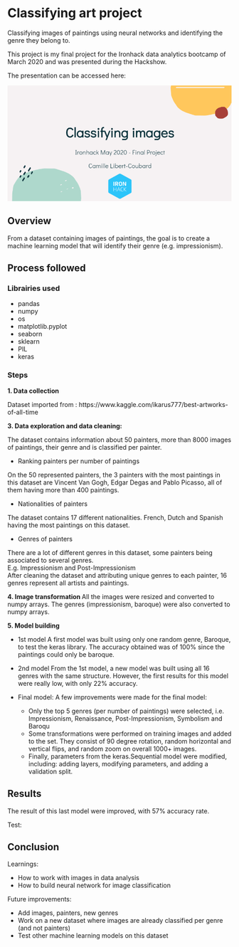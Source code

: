 # Classifying art project
Classifying images of paintings using neural networks and identifying the genre they belong to.

This project is my final project for the Ironhack data analytics bootcamp of March 2020 and was presented during the Hackshow.

The presentation can be accessed here:

[![Image](/Media/Presentation_Ironhack.png)](https://docs.google.com/presentation/d/1s2mUsGaCcwdTqDGJHlKax6a9dQOGwq8KLAL7dgJcW_w/edit#slide=id.g86f9ab1623_0_5996)

## Overview
From a dataset containing images of paintings, the goal is to create a machine learning model that will identify their genre (e.g. impressionism). 

## Process followed

### Librairies used
* pandas
* numpy
* os
* matplotlib.pyplot
* seaborn
* sklearn
* PIL
* keras

### Steps
<b>1. Data collection</b>
<p>Dataset imported from : https://www.kaggle.com/ikarus777/best-artworks-of-all-time</p>
  
<b>3. Data exploration and data cleaning: </b>
<div>The dataset contains information about 50 painters, more than 8000 images of paintings,  their genre and is classified per painter.</div>

* Ranking painters per number of paintings 
<div>On the 50 represented painters, the 3 painters with the most paintings in this dataset are Vincent Van Gogh, Edgar Degas and Pablo Picasso, all of them having more than 400 paintings. </div>

* Nationalities of painters
<div>The dataset contains 17 different nationalities. French, Dutch and Spanish having the most paintings on this dataset. </div>

* Genres of painters
<div>There are a lot of different genres in this dataset, some painters being associated to several genres.</div>
<div>E.g. Impressionism and Post-Impressionism</div>
<div>After cleaning the dataset and attributing unique genres to each painter, 16 genres represent all artists and paintings.</div>


<b> 4. Image transformation </b>
All the images were resized and converted to numpy arrays. The genres (impressionism, baroque) were also converted to numpy arrays.

<b> 5. Model building </b>

* 1st model
A first model was built using only one random genre, Baroque, to test the keras library. The accuracy obtained was of 100% since the paintings could only be baroque.

* 2nd model
From the 1st model, a new model was built using all 16 genres with the same structure. However, the first results for this model were really low, with only 22% accuracy.

* Final model:
A few improvements were made for the final model:

  * Only the top 5 genres (per number of paintings) were selected, i.e. Impressionism, Renaissance, Post-Impressionism, Symbolism and Baroqu 
  * Some transformations were performed on training images and added to the set. They consist of 90 degree rotation, random horizontal and vertical flips, and random zoom on overall 1000+ images.
  * Finally, parameters from the keras.Sequential model were modified, including: adding layers, modifying parameters, and adding a validation split. 

## Results
The result of this last model were improved, with 57% accuracy rate. 

<div>Test:</div>


## Conclusion
Learnings:
* How to work with images in data analysis
* How to build neural network for image classification

Future improvements:
* Add  images,  painters,  new genres
* Work on a new dataset where images are already classified per genre (and not painters)
* Test other machine learning models on this dataset

